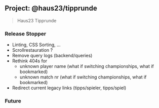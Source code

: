 ## Project: @haus23/tipprunde

> Haus23 Tipprunde

### Release Stopper

- Linting, CSS Sorting, ...
- Scrollrestauration ?
- Remove query logs (backend/queries)
- Rethink 404s for
  - unknown player name (what if switching championships, what if bookmarked)
  - unknown match nr (what if switching championships, what if bookmarked)
- Redirect current legacy links (tipps/spieler, tipps/spiel)

### Future

